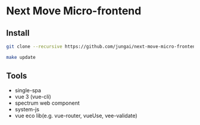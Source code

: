 # Next Move Micro-frontend

## Install

```bash
git clone --recursive https://github.com/jungai/next-move-micro-frontend-workspace.git

make update
```

## Tools
- single-spa
- vue 3 (vue-cli)
- spectrum web component
- system-js
- vue eco lib(e.g. vue-router, vueUse, vee-validate)